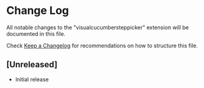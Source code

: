 # Change Log
All notable changes to the "visualcucumbersteppicker" extension will be documented in this file.

Check [Keep a Changelog](http://keepachangelog.com/) for recommendations on how to structure this file.

## [Unreleased]
- Initial release